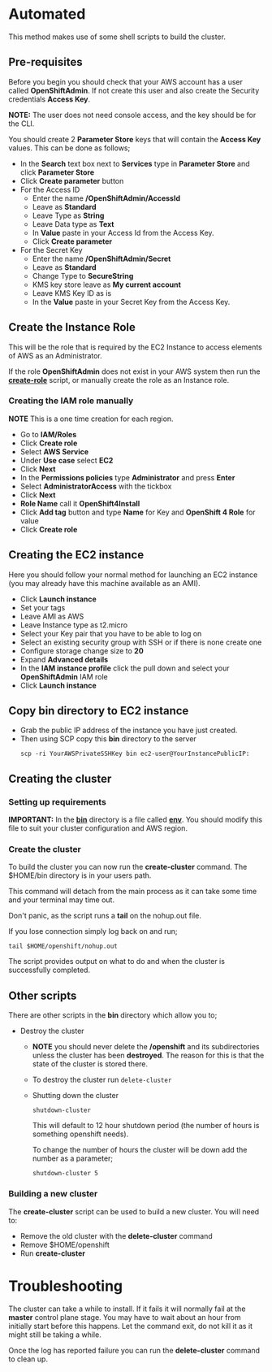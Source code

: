 # Automated

This method makes use of some shell scripts to build the cluster.

## Pre-requisites

Before you begin you should check that your AWS account has a user called **OpenShiftAdmin**.  If not create this user and also create the Security credentials **Access Key**.

**NOTE:** The user does not need console access, and the key should be for the CLI.

You should create 2 **Parameter Store** keys that will contain the **Access Key** values.  This can be done as follows;

- In the **Search** text box next to **Services** type in **Parameter Store** and click **Parameter Store**
- Click **Create parameter** button
- For the Access ID
  - Enter the name **/OpenShiftAdmin/AccessId**
  - Leave as **Standard**
  - Leave Type as **String**
  - Leave Data type as **Text**
  - In **Value** paste in your Access Id from the Access Key.
  - Click **Create parameter**
- For the Secret Key
  - Enter the name **/OpenShiftAdmin/Secret**
  - Leave as **Standard**
  - Change Type to **SecureString**
  - KMS key store leave as **My current account**
  - Leave KMS Key ID as is
  - In the **Value** paste in your Secret Key from the Access Key.

## Create the Instance Role

This will be the role that is required by the EC2 Instance to access elements of AWS as an Administrator.

If the role **OpenShiftAdmin** does not exist in your AWS system then run the **[create-role](bin/create-role)** script, or manually create the role as an Instance role.

### Creating the IAM role manually

**NOTE** This is a one time creation for each region.

- Go to **IAM/Roles**
- Click **Create role**
- Select **AWS Service**
- Under **Use case** select **EC2**
- Click **Next**
- In the **Permissions policies** type **Administrator** and press **Enter**
- Select **AdministratorAccess** with the tickbox
- Click **Next**
- **Role Name** call it **OpenShift4Install**
- Click **Add tag** button and type **Name** for Key and **OpenShift 4 Role** for value
- Click **Create role**

## Creating the EC2 instance

Here you should follow your normal method for launching an EC2 instance (you may already have this machine available as an AMI).

- Click **Launch instance**
- Set your tags
- Leave AMI as AWS
- Leave Instance type as t2.micro
- Select your Key pair that you have to be able to log on
- Select an existing security group with SSH or if there is none create one
- Configure storage change size to **20**
- Expand **Advanced details**
- In the **IAM instance profile** click the pull down and select your **OpenShiftAdmin** IAM role
- Click **Launch instance**

## Copy bin directory to EC2 instance

- Grab the public IP address of the instance you have just created.
- Then using SCP copy this **bin** directory to the server
    ```
    scp -ri YourAWSPrivateSSHKey bin ec2-user@YourInstancePublicIP:
    ```

## Creating the cluster

### Setting up requirements

**IMPORTANT:** In the [**bin**](bin) directory is a file called [**env**](bin/env).  You should modify this file to suit your cluster configuration and AWS region.

### Create the cluster

To build the cluster you can now run the **create-cluster** command.  The $HOME/bin directory is in your users path.

This command will detach from the main process as it can take some time and your terminal may time out.

Don't panic, as the script runs a **tail** on the nohup.out file.

If you lose connection simply log back on and run;
```
tail $HOME/openshift/nohup.out
```

The script provides output on what to do and when the cluster is successfully completed.

## Other scripts

There are other scripts in the **bin** directory which allow you to;

- Destroy the cluster
  - **NOTE** you should never delete the **/openshift** and its subdirectories unless the cluster has been **destroyed**.  The reason for this is that the state of the cluster is stored there.
  - To destroy the cluster run
        ```
        delete-cluster
        ```
  - Shutting down the cluster
    ```
    shutdown-cluster
    ```
    This will default to 12 hour shutdown period (the number of hours is something openshift needs).

    To change the number of hours the cluster will be down add the number as a parameter;
    ```
    shutdown-cluster 5
    ```

### Building a new cluster

The **create-cluster** script can be used to build a new cluster.  You will need to:
- Remove the old cluster with the **delete-cluster** command
- Remove $HOME/openshift
- Run **create-cluster**


# Troubleshooting

The cluster can take a while to install.  If it fails it will normally fail at the **master** control plane stage.  You may have to wait about an hour from initially start before this happens.  Let the command exit, do not kill it as it might still be taking a while.

Once the log has reported failure you can run the **delete-cluster** command to clean up.